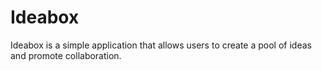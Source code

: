 # Ideabox
Ideabox is a simple application that allows users to create a pool of ideas and promote collaboration.

